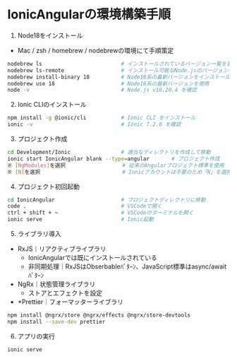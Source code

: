 # IonicAngularの環境構築手順

1. Node18をインストール

- Mac / zsh / homebrew / nodebrewの環境にて手順策定

```sh
nodebrew ls                         # インストールされているバージョン一覧を表示
nodebrew ls-remote                  # インストール可能なNode.jsのバージョンを確認
nodebrew install-binary 18          # Node18系の最新バージョンをインストール
nodebrew use 18                     # Node18系の最新バージョンを使用
node -v                             # Node.js v18.20.4 を確認
```

2. Ionic CLIのインストール

```sh
npm install -g @ionic/cli           # Ionic CLI をインストール
ionic -v                            # Ionic 7.2.0 を確認
```

3. プロジェクト作成

```sh
cd Development/Ionic                # 適当なディレクトリを作成して移動
ionic start IonicAngular blank --type=angular       # プロジェクト作成
※ [NgModules]を選択                  # 従来のAngularプロジェクト標準を使用
※ [N]を選択                          # Ionicアカウントは不要のため「N」を選択
```

4. プロジェクト初回起動

```sh
cd IonicAngular                     # プロジェクトディレクトリに移動
code .                              # VSCodeで開く
ctrl + shift + ~                    # VSCodeのターミナルを開く
ionic serve                         # Ionic起動
```

5. ライブラリ導入

- RxJS｜リアクティブライブラリ
  - IonicAngularでは既にインストールされている
  - 非同期処理｜RxJSはObserbableﾊﾟﾀｰﾝ、JavaScript標準はasync/awaitﾊﾟﾀｰﾝ
- NgRx｜状態管理ライブラリ
  - ストアとエフェクトを設定
- \*Prettier｜フォーマッターライブラリ

```sh
npm install @ngrx/store @ngrx/effects @ngrx/store-devtools
npm install --save-dev prettier
```

6. アプリの実行

```sh
ionic serve
```
